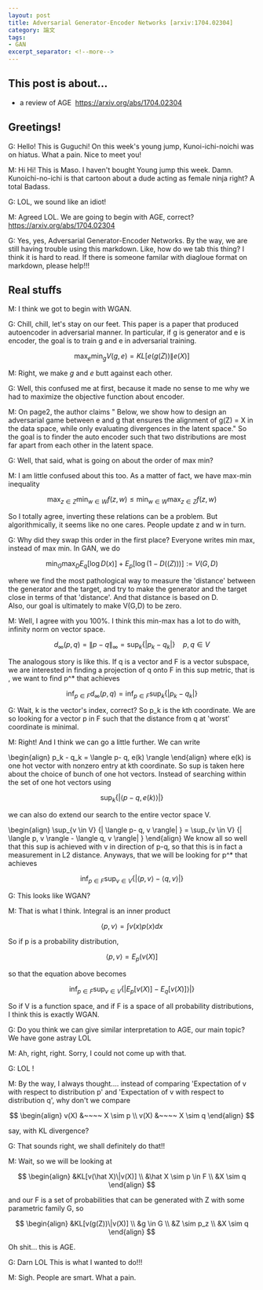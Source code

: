 ```yaml
---
layout: post
title: Adversarial Generator-Encoder Networks [arxiv:1704.02304] 
category: 論文
tags:
- GAN
excerpt_separator: <!--more-->
---
```


## This post is about... 
- a review of AGE  https://arxiv.org/abs/1704.02304
<!--more-->

## Greetings! 

G: Hello! This is Guguchi! On this week's young jump, Kunoi-ichi-noichi was on hiatus. What a pain. 
Nice to meet you! 

M: Hi Hi! This is Maso.  I haven't bought Young jump this week. Damn.  Kunoichi-no-ichi is that cartoon about a dude acting as female ninja right? A total Badass. 

G: LOL, we sound like an idiot! 

M: Agreed LOL.  We are going to begin with AGE, correct?  https://arxiv.org/abs/1704.02304 

G: Yes, yes, Adversarial Generator-Encoder Networks.  By the way, we are still having trouble using this markdown.  Like, how do we tab this thing?  I think it is hard to read.  If there is someone familar with diagloue format on markdown, please help!!!

## Real stuffs 

M: I think we got to begin with WGAN. 

G: Chill, chill, let's stay on our feet.  This paper is a paper that produced autoencoder in adversarial manner.  In particular, if g is generator and e is encoder, the goal is to train g and e in adversarial training.      

$$ \max_e \min_g  V(g,e) = KL [e(g(Z)) \|  e(X) ]  $$ 

M: Right, we make $g$ and $e$ butt against each other.  

G: Well, this confused me at first, because it made no sense to me why we had to maximize the objective function about encoder. 

M: On page2, the author claims " Below, we show how to design an adversarial game between
e and g that ensures the alignment of g(Z) = X
in the data space, while only evaluating divergences in the
latent space." So the goal is to finder the auto encoder such that two distributions are most far apart from each other in the latent space. 

G: Well, that said, what is going on about the order of max min? 

M: I am little confused about this too. As a matter of fact, we have max-min inequality

$$\max_{z \in Z} \min_{w \in W} f(z,w) \leq \min_{w \in W} \max_{z \in Z} f(z,w)$$ 

So I totally agree, inverting these relations can be a problem. But algorithmically, it seems like no one cares. People update z and w in turn. 

G: Why did they swap this order in the first place? Everyone writes min max, instead of max min.  In GAN, we do 

$$\min_G \max_D  E_q[\log D(x)] + E_p[\log (1- D((Z))) ] := V(G,D)    $$ 

where we find the most pathological way to measure the 'distance' between the generator and the target, and try to make the generator and the target close in terms of that 'distance'.  And that distance is based on D.  
Also, our goal is ultimately to make V(G,D) to be zero. 

M: Well, I agree with you 100%.  I think this min-max has a lot to do with, infinity norm on vector space. 

$$ d_{\infty}(p,q)  =  \| p - q \|_{\infty} =  \sup_{k} \{| p_k - q_k | \}  ~~~~ p, q \in V$$ 

The analogous story is like  this.  If q is a vector and F is a vector subspace, we are interested in finding 
a projection of q onto F in this sup metric, that is , we want to find p^* that achieves

$$  \inf_{p \in F} d_{\infty}(p,q)= \inf_{p \in F} \sup_k\{| p_k - q_k | \} $$ 

G: Wait, k is the vector's index, correct? So p_k is the kth coordinate. We are so looking for a vector p in F such that the distance from q at 'worst' coordinate is minimal. 

M: Right!  And I think we can go a little further. We can write 

\begin{align}
p_k - q_k =  \langle p- q,  e(k) \rangle
\end{align}
where e(k) is one hot vector with nonzero entry at kth coordinate. So sup is taken here about
the choice of bunch of one hot vectors. Instead of searching within the set of one hot vectors using

$$ \sup_k\{|\langle p- q,  e(k) \rangle| \} $$ 

we can also do extend our search to the entire vector space V. 

\begin{align}
\sup_{v \in V} \{| \langle p- q,  v \rangle| \} = \sup_{v \in V} \{| \langle p, v \rangle - \langle q, v \rangle| \} 
\end{align}
We know all so well that this sup is achieved with v in direction of p-q, so that this is in fact 
a measurement in L2 distance. Anyways, that we will be looking for p^* that achieves

$$  \inf_{p \in F } \sup_{v \in V} \{|\langle p, v \rangle - \langle q, v \rangle| \} $$ 


G: This looks like WGAN? 

M: That is what I think.  Integral is an inner product 

$$\langle p, v\rangle = \int v(x) p(x) dx$$

So if p is a probability distribution, 

$$\langle p, v\rangle  = E_p(v(X)]$$ 

so that the equation above becomes 

$$  \inf_{p \in F } \sup_{v \in V} \{|E_p[v(X)]  - E_q[v(X)]\rangle| \} $$ 

So if V is a function space, and if F is a space of all probability distributions,  I think this is exactly WGAN. 


G: Do you think we can give similar interpretation to AGE, our main topic? We have gone astray LOL 

M: Ah, right, right. Sorry, I could not come up with that. 

G: LOL ! 

M: By the way, I always thought.... instead of comparing 
'Expectation of v with respect to distribution p' and 'Expectation of v with respect to distribution q', 
why don't we compare 

$$
\begin{align}
v(X) &~~~~ X \sim p \\ 
v(X) &~~~~ X \sim q 
\end{align}
$$

say, with KL divergence? 

G: That sounds right, we shall definitely do that!! 

M: Wait, so we will be looking at 

$$
\begin{align}
&KL[v(\hat X)\|v(X)]  \\
&\hat X \sim p \in F  \\
&X \sim q
\end{align}
$$

and our F is a set of probabilities that can be generated with Z with some parametric family G, so  

$$
\begin{align}
&KL[v(g(Z))\|v(X)]  \\
&g \in G \\
&Z \sim p_z \\
&X \sim q
\end{align}
$$

Oh shit...  this is AGE. 

G: Darn LOL This is what I wanted to do!!! 

M: Sigh.  People are smart.  What a pain. 




